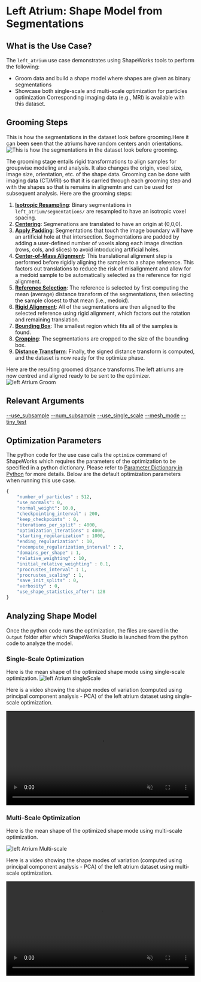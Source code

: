 # Left Atrium: Shape Model from Segmentations

## What is the Use Case? 


The `left_atrium` use case demonstrates using ShapeWorks tools to perform the following:
- Groom data and build a shape model where shapes are given as binary segmentations
- Showcase both single-scale and multi-scale optimization for particles optimization
Corresponding imaging data (e.g., MRI) is available with this dataset.

## Grooming Steps
This is how the segmentations in the dataset look before grooming.Here it can been seen that the atriums have random centers andn orientations.![This is how the segmentations in the dataset look before grooming.](https://sci.utah.edu/~shapeworks/doc-resources/pngs/left_atrium_pre_groom.png)

The grooming stage entails rigid transformations to align samples for groupwise modeling and analysis. It also changes the origin, voxel size, image size, orientation, etc. of the shape data. Grooming can be done with imaging data (CT/MRI) so that it is carried through each grooming step and with the shapes so that is remains in alignemtn and can be used for subsequent analysis. Here are the grooming steps:

1. [**Isotropic Resampling**](../../workflow/groom.md#resampling-images-and-segmentations): Binary segmentations in `left_atrium/segmentations/` are resampled to have an isotropic voxel spacing.
2. [**Centering**](../../workflow/groom.md#aligning-segmentations): Segmenations are translated to have an origin at (0,0,0).
3. [**Apply Padding**](../../workflow/groom.md#cropping-and-padding-segmentations): Segmentations that touch the image boundary will have an artificial hole at that intersection. Segmentations are padded by adding a user-defined number of voxels along each image direction (rows, cols, and slices) to avoid introducing artificial holes.
4. [**Center-of-Mass Alignment**](../../workflow/groom.md#aligning-segmentations): This translational alignment step is performed before rigidly aligning the samples to a shape reference. This factors out translations to reduce the risk of misalignment and allow for a medoid sample to be automatically selected as the reference for rigid alignment.
5. [**Reference Selection**](../../workflow/groom.md#aligning-segmentations): The reference is selected by first computing the mean (average) distance transform of the segmentations, then selecting the sample closest to that mean (i.e., medoid).
6. [**Rigid Alignment**](../../workflow/groom.md#aligning-segmentations): All of the segmentations are then aligned to the selected reference using rigid alignment, which factors out the rotation and remaining translation. 
7. [**Bounding Box**](../../workflow/groom.md#cropping-and-padding-segmentations): The smallest region which fits all of the samples is found.
8. [**Cropping**](../../workflow/groom.md#cropping-and-padding-segmentations): The segmentations are cropped to the size of the bounding box.
9. [**Distance Transform**](../../workflow/groom.md#converting-segmentations-to-smooth-signed-distance-transforms): Finally, the signed distance transform is computed, and the dataset is now ready for the optimize phase.

Here are the resulting groomed ditsance transforms.The left atriums are now centred and aligned ready to be sent to the optimizer.
![left Atrium Groom](../../img/use-cases/leftatrium_groom.png)

## Relevant Arguments
[--use_subsample](../use-cases.md#-use_subsample)
[--num_subsample](../use-cases.md#-use_subsample)
[--use_single_scale](../use-cases.md#-use_single_scale)
[--mesh_mode](../use-cases.md#-mesh_mode)
[--tiny_test](../use-cases.md#-tiny_test)

## Optimization Parameters
The python code for the use case calls the `optimize` command of ShapeWorks which requires the parameters of the optimization to be specified in a python dictionary. Please refer to [Parameter Dictionory in Python](../../workflow/optimize.md#parameter-dictionary-in-python) for more details. 
Below are the default optimization parameters when running this use case.
```python
{
    "number_of_particles" : 512, 
    "use_normals": 0,
    "normal_weight": 10.0,
    "checkpointing_interval" : 200,
    "keep_checkpoints" : 0,
    "iterations_per_split" : 4000,
    "optimization_iterations" : 4000,
    "starting_regularization" : 1000,
    "ending_regularization" : 10,
    "recompute_regularization_interval" : 2,
    "domains_per_shape" : 1,
    "relative_weighting" : 10,
    "initial_relative_weighting" : 0.1,
    "procrustes_interval" : 1,
    "procrustes_scaling" : 1,
    "save_init_splits" : 0,
    "verbosity" : 0,
    "use_shape_statistics_after": 128
}
```
## Analyzing Shape Model
Once the python code runs the optimization, the files are saved in the `Output` folder after which ShapeWorks Studio is launched from the python code to analyze the model. 
### Single-Scale Optimization

Here is the mean shape of the optimized shape mode using single-scale optimization.
![left Atrium singleScale](../../img/use-cases/leftatrium_singlescale.png)

Here is a video showing the shape modes of variation (computed using principal component analysis - PCA) of the left atrium dataset using single-scale optimization.
<p><video src="https://sci.utah.edu/~shapeworks/doc-resources/mp4s/leftatrium_singlescale_pca.mp4" autoplay muted loop controls style="width:100%"></p>


### Multi-Scale Optimization

Here is the mean shape of the optimized shape mode using multi-scale optimization.
     
![left Atrium Multi-scale](../../img/use-cases/leftatrium_multiscale.png)

Here is a video showing the shape modes of variation (computed using principal component analysis - PCA) of the left atrium dataset using multi-scale optimization.

<p><video src="https://sci.utah.edu/~shapeworks/doc-resources/mp4s/leftatrium_multiscale_pca.mp4" autoplay muted loop controls style="width:100%"></p>
